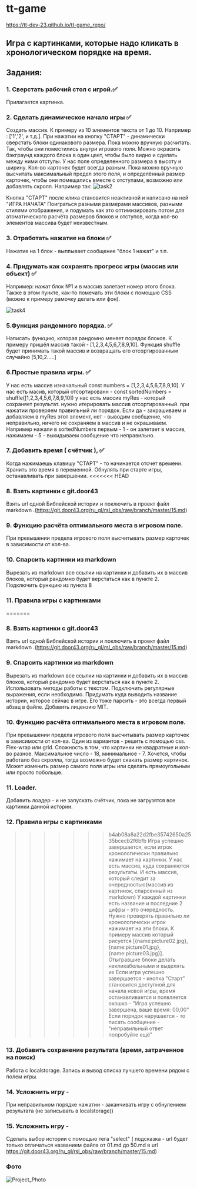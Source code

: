 # tt-game
https://tt-dev-23.github.io/tt-game_repo/

## Игра с картинками, которые надо кликать в хронологическом порядке на время.

## Задания:
### 1. Сверстать рабочий стол с игрой.✅
Прилагается картинка.
### 2. Сделать динамическое начало игры ✅
Создать массив. К примеру из 10 элементов текста от 1 до 10. Например : ['1','2', и т.д.].
При нажатии на кнопку "СТАРТ" - динамически сверстать блоки одинакового размера. Пока можно вручную расчитать.
Так, чтобы они поместились внутри игрового поля. Можно окрасить бэкграунд каждого блока в один цвет, чтобы было видно и сделать между ними отступы.
У нас поле определенного размера в высоту и ширину. Кол-во карточек будет всегда разным. Пока можно вручную высчитать максимальный предел этого поля, и определённый размер карточек, чтобы они помещались вместе с отступами, возможно  или добавлять скролл.
Например так:
![task2](https://user-images.githubusercontent.com/74174349/231150573-e466a9c8-50c4-47f8-8e7f-66f4e1d905b8.png)

Кнопка "СТАРТ" после клика становится неактивной и написано на ней "ИГРА НАЧАТА"
Поиграться разными размерами массивов, разными стилями отображения, и подумать как это оптимизировать потом для атоматического расчёта размеров блоков и отступов, когда кол-во элементов массива будет неизвестным.
### 3. Отработать нажатие на блоки ✅
Нажатие на 1 блок - выплывает сообщение "блок 1 нажат" и т.п.
### 4. Придумать как сохранять прогресс игры (массив или объект) ✅
Например: нажат блок №1  и в массив залетает номер этого блока. Также в этом пункте, как-то помечать эти блоки с помощью CSS (можно к примеру рамочку делать или фон).

![task4](https://user-images.githubusercontent.com/74174349/231150742-92272c83-ed50-4fea-b1cf-3402faa1e81c.png)
### 5.Функция рандомного порядка. ✅
Написать функцию, которая рандомно меняет порядок блоков.
К примеру пришёл массив такой - [1,2,3,4,5,6,7,8,9,10].
Функция shuffle будет принимать такой массив  и возвращать его отсортированным случайно [5,10,2.....]
### 6.Простые правила игры. ✅
У нас есть массив изначальный  const numbers = [1,2,3,4,5,6,7,8,9,10].
У нас есть масив, который отсортированн - const sortedNumbers =  shuffle([1,2,3,4,5,6,7,8,9,10])
у нас есть массив myRes - который сохраняет результат.
нужно итерировать массив отсортированный.
при нажатии проверяем правильный ли порядок.
Если да - закрашиваем и добавляем в myRes этот элемент, нет - выводим сообщение, что неправильно, ничего не сохраняем в массив и не окрашиваем.
Например нажали в sortedNumbers первым - 1 - он залетает в массив, нажимаем - 5 - выкидываем сообщение что неправильно.
### 7. Добавить время ( счётчик ), ✅
Когда нажимаешь клавишу "СТАРТ"  - то начинается отсчет времени. Хранить это время в переменной. Обнулять при старте игры, останавливать при завершении.
<<<<<<< HEAD

### 8. Взять картинки с git.door43
Взять url одной  Библейской истории и поключить в проект файл markdown .(https://git.door43.org/ru_gl/rsl_obs/raw/branch/master/15.md)
### 9. Функцию расчёта оптимального места в игровом поле.
При превышении предела игрового поля высчитывать размер карточек в зависимости от кол-ва.
### 10. Спарсить картинки из markdown
Вырезать из markdown все ссылки на картинки и добавить их в массив блоков, который рандомно будет верстаться как в пункте 2. Подключить функцию из пункта 8
### 11. Правила игры с картинками
=======
### 8. Взять картинки с git.door43
Взять url одной  Библейской истории и поключить в проект файл markdown .(https://git.door43.org/ru_gl/rsl_obs/raw/branch/master/15.md)
### 9. Спарсить картинки из markdown
Вырезать из markdown все ссылки на картинки и добавить их в массив блоков, который рандомно будет верстаться как в пункте 2. Использовать методы работы с текстом. Подключить регулярные выражения, если необходимо. Придумать куда выводить название истории, которое сейчас в игре. Его тоже парсить - это всегда первый абзац в файле. Добавить лицензию MIT.
### 10. Функцию расчёта оптимального места в игровом поле.
При превышении предела игрового поля высчитывать размер карточек в зависимости от кол-ва.
Один из вариантов - решить с помощью css. Flex-wrap или grid. Сложность в том, что картинки не квадратные и кол-во разное. Максимальное число - 18, минимальное - 7. Хочется, чтобы работало без скролла, тогда возможно будет скакать размер картинок. Может изменить размер самого поля игры или сделать прямоугольным или просто побольше.
### 11. Loader.
Добавить лоадер - и не запускать счётчик, пока не загрузятся все картинки данной истории.
### 12. Правила игры с картинками
>>>>>>> b4ab08a8a22d2fbe35742650a2535bcecb2f6bfb
Игра успешно завершается, если игрок хронологически правильно нажимает на картинки.
У нас есть массив, куда сохраняются результаты. И есть массив, который следит за очередностью(массив из картинок, спарсенный из markdown)
У каждой картинки есть название и последние 2 цифры - это очередность. Нужно проверять правильно ли хронологически игрок нажимает на эти блоки. К примеру массив который рисуется [{name:picture02.jpg},{name:picture01.jpg},{name:picture03.jpg}]. Отыгравшие блоки делать некликабельными и выделять их
Если игра успешно завершается - кнопка "Старт" становится доступной для начала новой игры, время останавливается и появляется окошко - "Игра успешно завершена, ваше время: 00,00"
Если порядок нарушается - то писать сообщение - "неправильный ответ попробуйте ещё"
### 13. Добавить сохранение результата (время, затраченное на поиск)
Работа с localstorage. Запись и вывод списка лучшего времени рядом с полем игры.
### 14. Усложнить игру -
При неправильном порядке нажатии - заканчивать игру с обнулением результата (не записывать в localstorage))
### 15. Усложнить игру -
Cделать выбор истории с помощью тега "select" ( подсказка - url будет только отличаться названием файла от 01.md до 50.md в url https://git.door43.org/ru_gl/rsl_obs/raw/branch/master/15.md)

### Фото
![Project_Photo](https://github.com/V0l9emar/tt-game/blob/main/img/game.png)

